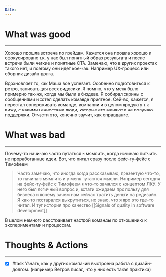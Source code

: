 ```yaml
---
Date:
---
```


# What was good 
---
Хорошо прошла встреча по грейдам. Кажется она прошла хорошо и сфокусировано т.к. у нас был понятный образ результата и после встречи были четкие и понятные CTA.
Замечаю, что в других проектах такого нет, и поэтому они идет кое-как. Например UX-процесс или сборник дизайн-долга. 

Вдохновляет то, как Маша все успевает. Особенно подготовиться к ретро, записать для всех видосики. Я помню, что у меня было примерно так-же, когда мы были в биздеве. Я собирал скрины с сообщениями и хотел сделать команде приятное. Сейчас, кажется, я перестал сопереживать команде, компании и в целом продукту т.к вижу, с какими ценностями люди, которые его меняют и не получаю поддержки. 
Отчасти это, конечно звучит, как оправдание. 

# What was bad
---
 Почему-то начинаю часто путаться и мямлить, когда начинаю питчить не проработанные идеи. Вот, что писал сразу после фейс-ту-фейс с Тимофеем
 >Часто замечаю, что иногда когда рассказываю, презентую что-то, то начинаю мямлить и у меня путаются мысли. 
 >Например сегодня на фейс-ту-фейс с Тимофеем я что-то замялся с концептом ЛКУ. У него был логичный вопрос и, кстати ожидаем про пользу для бизнеса и почему зачем нам сейчас тратить деньги на редизайн. Я как-то постарался выкрутиться, но знаю, что я про это где-то читал. И тут история про качество [[Signals of quality in software development]]


В целом немного расстраивает настрой команды по отношению к экспериментами и процессам.


# Thoughts & Actions
--- 
- [x] #task Узнать, как у других компаний выстроена работа с дизайн-долгом. (например Ветров писал, что у них есть такая практика)